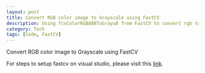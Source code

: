 ```yaml
---
layout: post
title: Convert RGB color image to Grayscale using FastCV
description: Using fcvColorRGB888ToGrayu8 from FastCV to convert rgb to grayscale image
category: Tech
tags: [Code, FastCV]
---
```


Convert RGB color image to Grayscale using FastCV

<script src="https://gist.github.com/arccoder/0a4c84d116b7a21f2264c9cd2a8405a5.js"></script>

For steps to setup fastcv on visual studio, please visit this [link](http://akshaychavan.com/blog/setup-fastcv-visual-studio/).
